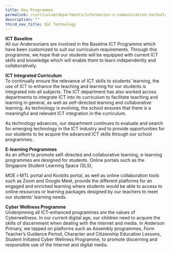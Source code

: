 ```yaml
---
title: Key Programmes
permalink: /curriculum/departments/information-n-communication-technology/key-programmes/
description: ""
third_nav_title: I&C Technology
---
```




<p><strong>ICT Baseline</strong>&nbsp;<br />All our Andersonians are involved in the Baseline ICT Programme which have been customized to suit our curriculum requirements. Through this programme, we hope that our&nbsp;students&nbsp;will be equipped with current ICT skills and knowledge which will enable them to learn independently and collaboratively.&nbsp;</p>
<p><strong>ICT&nbsp;Integrated Curriculum&nbsp;<br /></strong>To continually ensure the relevance of ICT skills to students&rsquo; learning, the use of ICT to enhance the teaching and learning for our students is integrated into all subjects. The ICT department has also worked across departments to integrate ICT into its curriculum to facilitate teaching and learning in general, as well as self-directed learning and collaborative learning. As technology is evolving, the school ensures that there is a meaningful and relevant ICT integration in the curriculum.&nbsp;</p>
<p>As technology advances, our department continues to evaluate and search for emerging technology in the ICT industry and to provide opportunities for our students to be acquire the advanced ICT skills through our school programmes.</p>
<p><strong>E-learning Programmes&nbsp;<br /></strong>As an effort to promote self-directed and collaborative learning, e-learning programmes are designed for students. Online portals such as the Singapore Student Learning Space (SLS),&nbsp;</p>
<p>MOE i-MTL portal and Koobits portal, as well as online collaboration tools such as Zoom and Google Meet,&nbsp;provide the different platforms for an engaged and enriched learning where students would be able to access to online resources or learning packages designed by our teachers to meet our students&rsquo; learning needs.<br /></p>
<p><strong>Cyber Wellness Programme<br /></strong>Underpinning all ICT-enhanced programmes are the values of Cyberwellness. In our current digital age, our children need to acquire the skills of discernment when dealing with the internet and media. In Anderson Primary, we tapped on platforms such as Assembly programmes, Form Teacher&rsquo;s Guidance Period, Character and Citizenship Education Lessons, Student Initiated Cyber Wellness Programme, to promote discerning and responsible use of the Internet and digital media.</p>
